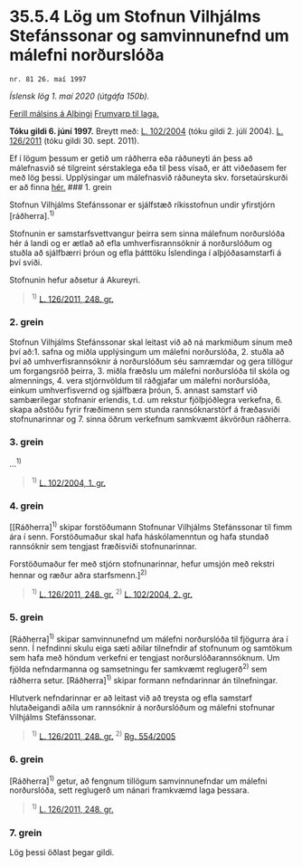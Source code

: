 # 35.5.4 Lög um Stofnun Vilhjálms Stefánssonar og samvinnunefnd um málefni norðurslóða

`nr. 81 26. maí 1997`

_Íslensk lög 1. maí 2020 (útgáfa 150b)._

[Ferill málsins á Alþingi](https://www.althingi.is/thingstorf/thingmalalistar-eftir-thingum/ferill/?ltg=121&mnr=364)
[Frumvarp til laga.](https://www.althingi.is/altext/121/s/0641.html)

**Tóku gildi 6. júní 1997.**
Breytt með:
[L. 102/2004](https://althingi.is/altext/stjt/2004.102.html) (tóku gildi 2. júlí 2004).
[L. 126/2011](https://althingi.is/altext/stjt/2011.126.html) (tóku gildi 30. sept. 2011).

Ef í lögum þessum er getið um ráðherra eða ráðuneyti án þess að málefnasvið sé tilgreint sérstaklega eða til þess vísað, er átt viðeðasem fer með lög þessi. Upplýsingar um málefnasvið ráðuneyta skv. forsetaúrskurði er að finna [hér.](2018119.md) ### 1. grein

Stofnun Vilhjálms Stefánssonar er sjálfstæð ríkisstofnun undir yfirstjórn [ráðherra].<sup>1)</sup> 

Stofnunin er samstarfsvettvangur þeirra sem sinna málefnum norðurslóða hér á landi og er ætlað að efla umhverfisrannsóknir á norðurslóðum og stuðla að sjálfbærri þróun og efla þátttöku Íslendinga í alþjóðasamstarfi á því sviði.

Stofnunin hefur aðsetur á Akureyri.

> <sup>1)</sup> [L. 126/2011, 248. gr.](https://althingi.is/altext/stjt/2011.126.html)

### 2. grein

Stofnun Vilhjálms Stefánssonar skal leitast við að ná markmiðum sínum með því að:1. safna og miðla upplýsingum um málefni norðurslóða,
2. stuðla að því að umhverfisrannsóknir á norðurslóðum séu samræmdar og gera tillögur um forgangsröð þeirra,
3. miðla fræðslu um málefni norðurslóða til skóla og almennings,
4. vera stjórnvöldum til ráðgjafar um málefni norðurslóða, einkum umhverfisvernd og sjálfbæra þróun,
5. annast samstarf við sambærilegar stofnanir erlendis, t.d. um rekstur fjölþjóðlegra verkefna,
6. skapa aðstöðu fyrir fræðimenn sem stunda rannsóknarstörf á fræðasviði stofnunarinnar og
7. sinna öðrum verkefnum samkvæmt ákvörðun ráðherra.

### 3. grein

…<sup>1)</sup> 

> <sup>1)</sup> [L. 102/2004, 1. gr.](https://althingi.is/altext/stjt/2004.102.html)

### 4. grein

[[Ráðherra]<sup>1)</sup> skipar forstöðumann Stofnunar Vilhjálms Stefánssonar til fimm ára í senn. Forstöðumaður skal hafa háskólamenntun og hafa stundað rannsóknir sem tengjast fræðisviði stofnunarinnar.

Forstöðumaður fer með stjórn stofnunarinnar, hefur umsjón með rekstri hennar og ræður aðra starfsmenn.]<sup>2)</sup> 

> <sup>1)</sup> [L. 126/2011, 248. gr.](https://althingi.is/altext/stjt/2011.126.html) <sup>2)</sup> [L. 102/2004, 2. gr.](https://althingi.is/altext/stjt/2004.102.html)

### 5. grein

[Ráðherra]<sup>1)</sup> skipar samvinnunefnd um málefni norðurslóða til fjögurra ára í senn. Í nefndinni skulu eiga sæti aðilar tilnefndir af stofnunum og samtökum sem hafa með höndum verkefni er tengjast norðurslóðarannsóknum. Um fjölda nefndarmanna og samsetningu fer samkvæmt reglugerð<sup>2)</sup> sem ráðherra setur. [Ráðherra]<sup>1)</sup> skipar formann nefndarinnar án tilnefningar.

Hlutverk nefndarinnar er að leitast við að treysta og efla samstarf hlutaðeigandi aðila um rannsóknir á norðurslóðum og málefni stofnunar Vilhjálms Stefánssonar.

> <sup>1)</sup> [L. 126/2011, 248. gr.](https://althingi.is/altext/stjt/2011.126.html) <sup>2)</sup> [Rg. 554/2005](https://althingi.ishttps://www.reglugerd.is/reglugerdir/allar/nr/554-2005)

### 6. grein

[Ráðherra]<sup>1)</sup> getur, að fengnum tillögum samvinnunefndar um málefni norðurslóða, sett reglugerð um nánari framkvæmd laga þessara.

> <sup>1)</sup> [L. 126/2011, 248. gr.](https://althingi.is/altext/stjt/2011.126.html)

### 7. grein

Lög þessi öðlast þegar gildi.
